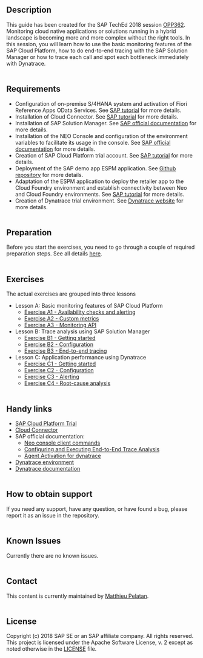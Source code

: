## Description
This guide has been created for the SAP TechEd 2018 session [OPP362](https://sessioncatalog.sapevents.com/go/agendabuilder.sessions/?l=191&sid=62559_481320&locale=en_US).
Monitoring cloud native applications or solutions running in a hybrid landscape is becoming more and more complex without the right tools. In this session, you will learn how to use the basic monitoring features of the SAP Cloud Platform, how to do end-to-end tracing with the SAP Solution Manager or how to trace each call and spot each bottleneck immediately with Dynatrace.
<br /><br />

## Requirements
- Configuration of on-premise S/4HANA system and activation of Fiori Reference Apps OData Services. See [SAP tutorial](https://www.sap.com/germany/developer/tutorials/cp-connectivity-configure-fiori-reference-apps.html) for more details.
- Installation of Cloud Connector. See [SAP tutorial](https://www.sap.com/germany/developer/tutorials/cp-connectivity-install-cloud-connector.html) for more details.
- Installation of SAP Solution Manager. See [SAP official documentation](https://support.sap.com/en/solution-manager.html) for more details.
- Installation of the NEO Console and configuration of the environment variables to facilitate its usage in the console. See [SAP official documentation](https://help.sap.com/viewer/65de2977205c403bbc107264b8eccf4b/Cloud/en-US/7f4a5cf6-8885-44e4-9efd-6493b62fc1ca.html) for more details.
- Creation of SAP Cloud Platform trial account. See [SAP tutorial](https://www.sap.com/germany/developer/tutorials/hcp-create-trial-account.html) for more details.
- Deployment of the SAP demo app ESPM application. See [Github repository](https://github.com/SAP/cloud-espm-v2) for more details.
- Adaptation of the ESPM application to deploy the retailer app to the Cloud Foundry environment and establish connectivity between Neo and Cloud Foundry environments. See [SAP tutorial](#) for more details.
- Creation of Dynatrace trial environment. See [Dynatrace website](https://www.dynatrace.com/trial/) for more details.
<br /><br />

## Preparation
Before you start the exercises, you need to go through a couple of required preparation steps. See all details [here](/preparation/README.md).
<br /><br />

## Exercises
The actual exercises are grouped into three lessons
* Lesson A: Basic monitoring features of SAP Cloud Platform
  * [Exercise A1 - Availability checks and alerting](/exercises/A1/README.md)
  * [Exercise A2 - Custom metrics](/exercises/A2/README.md)
  * [Exercise A3 - Monitoring API](/exercises/A3/README.md)
* Lesson B: Trace analysis using SAP Solution Manager
  * [Exercise B1 - Getting started](/exercises/B1/README.md)
  * [Exercise B2 - Configuration](/exercises/B2/README.md)
  * [Exercise B3 - End-to-end tracing](/exercises/B3/README.md)
* Lesson C: Application performance using Dynatrace
  * [Exercise C1 - Getting started](/exercises/C1/README.md)
  * [Exercise C2 - Configuration](/exercises/C2/README.md)
  * [Exercise C3 - Alerting](/exercises/C3/README.md)
  * [Exercise C4 - Root-cause analysis](/exercises/C4/README.md)
<br /><br />

## Handy links
* [SAP Cloud Platform Trial](https://account.hanatrial.ondemand.com/cockpit#/home/trialhome)
* [Cloud Connector](https://localhost:8443)
* SAP official documentation:
  * [Neo console client commands](https://help.sap.com/viewer/65de2977205c403bbc107264b8eccf4b/Cloud/en-US/56e309f496cc446ba441d862db94cb18.html)
  * [Configuring and Executing End-to-End Trace Analysis](https://help.sap.com/viewer/65de2977205c403bbc107264b8eccf4b/Cloud/en-US/a1e3101e108a4ca7a2a8c62654534ef8.html)
  * [Agent Activation for dynatrace](https://help.sap.com/viewer/1078be95fa054ae4ba3021a670248da9/Cloud/en-US/157d85927bc84ae88e314f36ef2a89cc.html)
* [Dynatrace environment](https://tgo909.dynatrace-managed.com)
* [Dynatrace documentation](https://www.dynatrace.com/support/doc/)
<br /><br />

## How to obtain support
If you need any support, have any question, or have found a bug, please report it as an issue in the repository.
<br /><br />

## Known Issues
Currently there are no known issues.
<br /><br />

## Contact
This content is currently maintained by [Matthieu Pelatan](mailto:matthieu.pelatan@sap.com).
<br /><br />

## License
Copyright (c) 2018 SAP SE or an SAP affiliate company. All rights reserved.
This project is licensed under the Apache Software License, v. 2 except as noted otherwise in the  [LICENSE](LICENSE.txt) file.
